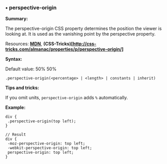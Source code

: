 ### <a name="perspective-origin"></a> &#8226; perspective-origin
**Summary:**

The perspective-origin CSS property determines the position the viewer is looking at. It is used as the vanishing point by the perspective property.

Resources: **[MDN](https://developer.mozilla.org/en-US/docs/Web/CSS/perspective-origin)**, **(CSS-Tricks)[http://css-tricks.com/almanac/properties/p/perspective-origin/]**

**Syntax:**

Default value: 50% 50%

    .perspective-origin(<percentage> | <length> | constants | inherit)

**Tips and tricks:**

  If you omit units, `perspective-origin` adds `%` automatically.  
  
**Example:**

    div {
     .perspective-origin(top left);
    }
    
    // Result
    div {
     -moz-perspective-origin: top left;
     -webkit-perspective-origin: top left;
     perspective-origin: top left;
    }


